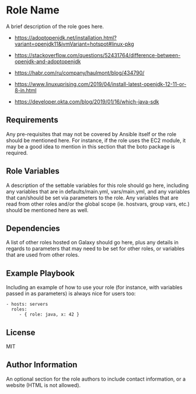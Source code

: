 # Role Name

A brief description of the role goes here.

- https://adoptopenjdk.net/installation.html?variant=openjdk11&jvmVariant=hotspot#linux-pkg

- https://stackoverflow.com/questions/52431764/difference-between-openjdk-and-adoptopenjdk
- https://habr.com/ru/company/haulmont/blog/434790/
- https://www.linuxuprising.com/2019/04/install-latest-openjdk-12-11-or-8-in.html
- https://developer.okta.com/blog/2019/01/16/which-java-sdk

## Requirements

Any pre-requisites that may not be covered by Ansible itself or the role should be mentioned here. For instance, if the
role uses the EC2 module, it may be a good idea to mention in this section that the boto package is required.

## Role Variables

A description of the settable variables for this role should go here, including any variables that are in
defaults/main.yml, vars/main.yml, and any variables that can/should be set via parameters to the role. Any variables
that are read from other roles and/or the global scope (ie. hostvars, group vars, etc.) should be mentioned here as
well.

## Dependencies

A list of other roles hosted on Galaxy should go here, plus any details in regards to parameters that may need to be set
for other roles, or variables that are used from other roles.

## Example Playbook

Including an example of how to use your role (for instance, with variables passed in as parameters) is always nice for
users too:

    - hosts: servers
      roles:
         - { role: java, x: 42 }

## License

MIT

## Author Information

An optional section for the role authors to include contact information, or a website (HTML is not allowed).
